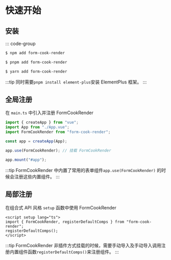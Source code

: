 # 快速开始

## 安装

::: code-group

```sh [npm]
$ npm add form-cook-render
```

```sh [pnpm]
$ pnpm add form-cook-render
```

```sh [yarn]
$ yarn add form-cook-render
```

:::tip
同时需要`pnpm install element-plus`安装 ElementPlus 框架。
:::

## 全局注册

在 `main.ts` 中引入并注册 FormCookRender

```ts
import { createApp } from "vue";
import App from "./App.vue";
import FormCookRender from "form-cook-render";

const app = createApp(App);

app.use(FormCookRender); // 挂载 FormCookRender

app.mount("#app");
```

:::tip
FormCookRender 中内置了常用的表单组件`app.use(FormCookRender)` 的时候会注册这些内置组件。
:::

## 局部注册

在组合式 API 风格 `setup` 函数中使用 FormCookRender

```vue
<script setup lang="ts">
import { FormCookRender, registerDefaultComps } from "form-cook-render";
registerDefaultComps();
</script>
```

:::tip
FormCookRender 非插件方式挂载的时候，需要手动导入及手动导入调用注册内置组件函数`registerDefaultComps()`来注册组件。
:::
